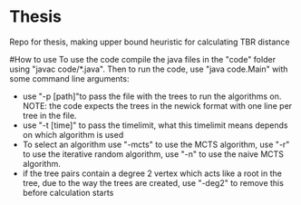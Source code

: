 # Thesis
Repo for thesis, making upper bound heuristic for calculating TBR distance

#How to use
To use the code compile the java files in the "code" folder using "javac code/*.java". Then to run the code, use "java code.Main" with some command line arguments: <br>
 - use "-p [path]"to pass the file with the trees to run the algorithms on. NOTE: the code expects the trees in the newick format with one line per tree in the file.<br>
 - use "-t [time]" to pass the timelimit, what this timelimit means depends on which algorithm is used <br>
 - To select an algorithm use "-mcts" to use the MCTS algorithm, use "-r" to use the iterative random algorithm, use "-n" to use the naive MCTS algorithm.<br>
 - if the tree pairs contain a degree 2 vertex which acts like a root in the tree, due to the way the trees are created, use "-deg2" to remove this before calculation starts<br>
